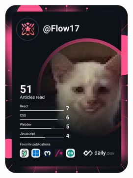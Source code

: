 <a href="https://app.daily.dev/DailyDevTips"><img src="https://github.com/AwfaJisawat/AwfaJisawat/blob/master/devcard.svg" width="400" alt="Awfa Jisawat's Dev Card"/></a>
